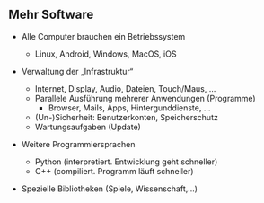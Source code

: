 ## Mehr Software


* Alle Computer brauchen ein Betriebssystem
    * Linux, Android, Windows, MacOS, iOS

* Verwaltung der „Infrastruktur“

    * Internet, Display, Audio, Dateien, Touch/Maus, …
    * Parallele Ausführung mehrerer Anwendungen \(Programme\)
        * Browser, Mails, Apps, Hintergunddienste, …
    * (Un-)Sicherheit: Benutzerkonten, Speicherschutz
    * Wartungsaufgaben (Update)

* Weitere Programmiersprachen
    * Python (interpretiert. Entwicklung geht schneller)
    * C++ (compiliert. Programm läuft schneller)
* Spezielle Bibliotheken (Spiele, Wissenschaft,...)


